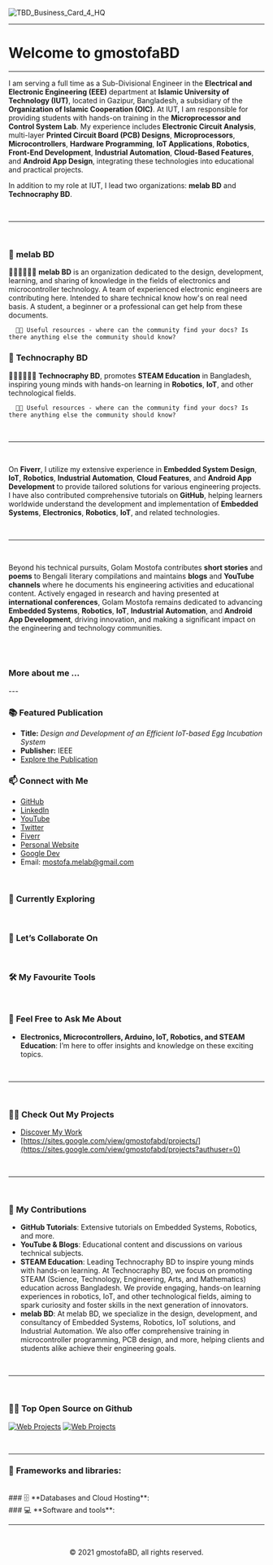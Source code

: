 ![TBD_Business_Card_4_HQ](https://github.com/gmostofabd/gmostofabd/assets/78910261/0d485742-6264-4dba-bf1b-e0812705907f)

<hr/>

# Welcome to gmostofaBD
---

I am serving a full time as a Sub-Divisional Engineer in the **Electrical and Electronic Engineering (EEE)** department at **Islamic University of Technology (IUT)**, located in Gazipur, Bangladesh, a subsidiary of the **Organization of Islamic Cooperation (OIC)**. At IUT, I am responsible for providing students with hands-on training in the **Microprocessor and Control System Lab**. My experience includes **Electronic Circuit Analysis**, multi-layer **Printed Circuit Board (PCB) Designs**, **Microprocessors**, **Microcontrollers**, **Hardware Programming**, **IoT Applications**, **Robotics**, **Front-End Development**, **Industrial Automation**, **Cloud-Based Features**, and **Android App Design**, integrating these technologies into educational and practical projects.

In addition to my role at IUT, I lead two organizations: **melab BD** and **Technocraphy BD**. 

<br/>
<hr/>
<br/>

### 🌱 **melab BD**

🙋‍♀️🙋‍♀️🙋‍♀️  **melab BD**  is an organization dedicated to the design, development, learning, and sharing of knowledge in the fields of electronics and microcontroller technology.
A team of experienced electronic engineers are contributing here. Intended to share technical know how's on real need basis. A student, a beginner or a professional can get help from these documents.

      👩‍💻 Useful resources - where can the community find your docs? Is there anything else the community should know?


### 🌱 **Technocraphy BD**

🙋‍♀️🙋‍♀️🙋‍♀️  **Technocraphy BD**, promotes **STEAM Education** in Bangladesh, inspiring young minds with hands-on learning in **Robotics**, **IoT**, and other technological fields.

      👩‍💻 Useful resources - where can the community find your docs? Is there anything else the community should know?

<br/>
<hr/>
<br/>

On **Fiverr**, I utilize my extensive experience in **Embedded System Design**, **IoT**, **Robotics**, **Industrial Automation**, **Cloud Features**, and **Android App Development** to provide tailored solutions for various engineering projects. I have also contributed comprehensive tutorials on **GitHub**, helping learners worldwide understand the development and implementation of **Embedded Systems**, **Electronics**, **Robotics**, **IoT**, and related technologies.

<br/>
<hr/>
<br/>

Beyond his technical pursuits, Golam Mostofa contributes **short stories** and **poems** to Bengali literary compilations and maintains **blogs** and **YouTube channels** where he documents his engineering activities and educational content. Actively engaged in research and having presented at **international conferences**, Golam Mostofa remains dedicated to advancing **Embedded Systems**, **Robotics**, **IoT**, **Industrial Automation**, and **Android App Development**, driving innovation, and making a significant impact on the engineering and technology communities.

<br/><br/>

<h3 align="left"> More about me ... </h3>
---

### 📚 **Featured Publication**
- **Title:** *Design and Development of an Efficient IoT-based Egg Incubation System*
- **Publisher:** IEEE
- [Explore the Publication](https://ieeexplore.ieee.org/document/10212960)

### 📫 **Connect with Me**
- [GitHub](https://github.com/your-profile)
- [LinkedIn](https://www.linkedin.com/in/your-profile)
- [YouTube](https://www.youtube.com/channel/your-channel)
- [Twitter](https://twitter.com/your-profile)
- [Fiverr](https://www.fiverr.com/melab_bd)
- [Personal Website](https://sites.google.com/view/gmostofabd)
- [Google Dev](https://g.dev/gmostofabd)
- Email: mostofa.melab@gmail.com


<br/>

### 🌱 **Currently Exploring**

<br/>

### 👯 **Let’s Collaborate On**

<br/>

### 🛠️ **My Favourite Tools**

<br/>

### 💬 **Feel Free to Ask Me About**
- **Electronics, Microcontrollers, Arduino, IoT, Robotics, and STEAM Education**: I’m here to offer insights and knowledge on these exciting topics.

<br/>
<hr/>
<br/>

###  👨‍💻  **Check Out My Projects**
- [Discover My Work](https://sites.google.com/view/gmostofabd/projects/)
-  [https://sites.google.com/view/gmostofabd/projects/](https://sites.google.com/view/gmostofabd/projects?authuser=0)

<br/>
<hr/>
<br/>

### 🐍 **My Contributions**
- **GitHub Tutorials**: Extensive tutorials on Embedded Systems, Robotics, and more.
- **YouTube & Blogs**: Educational content and discussions on various technical subjects.
- **STEAM Education**: Leading Technocraphy BD to inspire young minds with hands-on learning. At Technocraphy BD, we focus on promoting STEAM (Science, Technology, Engineering, Arts, and Mathematics) education across Bangladesh. We provide engaging, hands-on learning experiences in robotics, IoT, and other technological fields, aiming to spark curiosity and foster skills in the next generation of innovators.
- **melab BD**: At melab BD, we specialize in the design, development, and consultancy of Embedded Systems, Robotics, IoT solutions, and Industrial Automation. We also offer comprehensive training in microcontroller programming, PCB design, and more, helping clients and students alike achieve their engineering goals.

<br/>
<hr/>
<br/>

###  👨‍💻  **Top Open Source on Github**

[![Web Projects](https://github-readme-stats.vercel.app/api/pin/?username=gmostofabd&repo=web-projects&border_color=7F3FBF&bg_color=0D1117&title_color=C9D1D9&text_color=8B949E&icon_color=7F3FBF)](https://github.com/gmostofabd/web-projects) [![Web Projects](https://github-readme-stats.vercel.app/api/pin/?username=gmostofabd&repo=8051-Assembly-Programming-and-Proteus-Simulation&border_color=7F3FBF&bg_color=0D1117&title_color=C9D1D9&text_color=8B949E&icon_color=7F3FBF)](https://github.com/gmostofabd/8051-Assembly-Programming-and-Proteus-Simulation)

</p>
<br/>
<hr/>

###  🧰  **Frameworks and libraries**:
<br/>
###  🗄️  **Databases and Cloud Hosting**:
<br/>
###  💻  **Software and tools**:

<br/>
<hr/>
<br/>

<p align="center"> © 2021 gmostofaBD, all rights reserved.</p>
